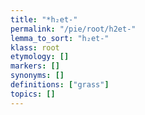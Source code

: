 ```yaml
---
title: "*h₂et-"
permalink: "/pie/root/h2et-"
lemma_to_sort: "h₂et-"
klass: root
etymology: []
markers: []
synonyms: []
definitions: ["grass"]
topics: []
---
```

